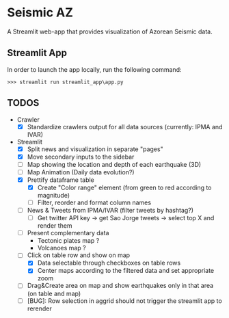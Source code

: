 # Seismic AZ

A Streamlit web-app that provides visualization of Azorean Seismic data.

## Streamlit App

In order to launch the app locally, run the following command:

```
>>> streamlit run streamlit_app\app.py
```

## TODOS

* Crawler
  - [x] Standardize crawlers output for all data sources (currently: IPMA and IVAR)

* Streamlit
  - [x] Split news and visualization in separate "pages"
  - [x] Move secondary inputs to the sidebar
  - [ ] Map showing the location and depth of each earthquake (3D)
  - [ ] Map Animation (Daily data evolution?)
  - [x] Prettify dataframe table
    - [x] Create "Color range" element (from green to red according to magnitude)
    - [ ] Filter, reorder and format column names
  - [ ] News & Tweets from IPMA/IVAR (filter tweets by hashtag?)
    - [ ] Get twitter API key -> get Sao Jorge tweets -> select top X and render them
  - [ ] Present complementary data 
    * Tectonic plates map ?
    * Volcanoes map ?
  - [ ] Click on table row and show on map
    - [x] Data selectable through checkboxes on table rows
    - [x] Center maps according to the filtered data and set appropriate zoom
  - [ ] Drag&Create area on map and show earthquakes only in that area (on table and map)
  - [ ] [BUG]: Row selection in aggrid should not trigger the streamlit app to rerender